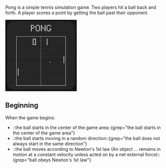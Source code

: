 Pong is a simple tennis simulation game. Two players hit a ball back and forth. A player scores a point by getting the ball past their opponent.

![A game of pong in progress](pong.jpg)

## Beginning

When the game begins:

* ::the ball starts in the center of the game area::{grep="the ball starts in the center of the game area"}
* ::the ball starts moving in a random direction::{grep="the ball does not always start in the same direction"}
* ::the ball moves according to Newton's 1st law  (An object ... remains in motion at a constant velocity unless acted on by a net external force)::{grep="ball obeys Newton's 1st law"}